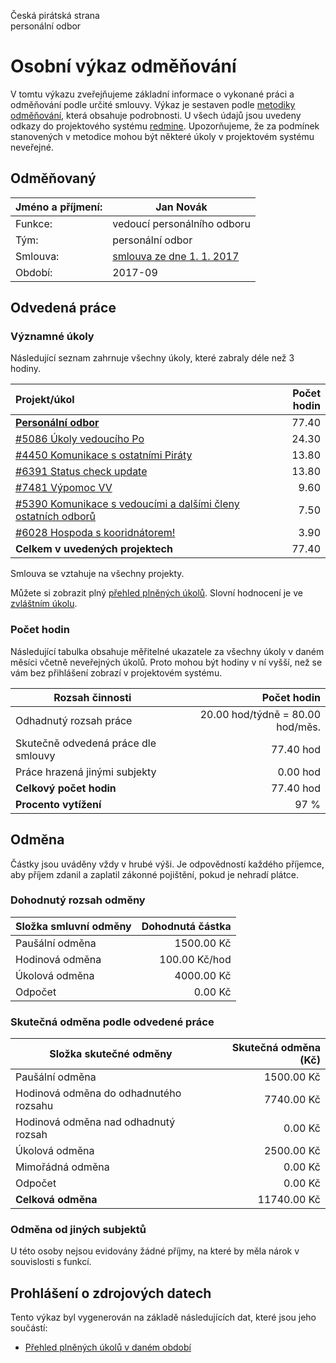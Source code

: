 Česká pirátská strana  
personální odbor

Osobní výkaz odměňování
=======================

V tomtu výkazu zveřejňujeme základní informace o vykonané práci a odměňování
podle určité smlouvy. Výkaz je sestaven podle [metodiky odměňování][metodika],
která obsahuje podrobnosti. U všech údajů jsou uvedeny odkazy do projektového
systému [redmine](https://redmine.pirati.cz). Upozorňujeme, že za podmínek
stanovených v metodice mohou být některé úkoly v projektovém systému neveřejné.

Odměňovaný
----------

Jméno a příjmení:                      | Jan Novák
-----------------------                | --------------------
Funkce:                                | vedoucí personálního odboru
Tým:                                   | personální odbor
Smlouva:                               | [smlouva ze dne 1. 1. 2017][smlouva]
Období:                                | 2017-09


Odvedená práce
--------------

### Významné úkoly

Následující seznam zahrnuje všechny úkoly, které zabraly déle než 3 hodiny.

| Projekt/úkol                                                           |   Počet hodin |
|:-----------------------------------------------------------------------|--------------:|
| **[Personální odbor][p45]**                                            |         77.40 |
| [#5086 Úkoly vedoucího Po][t5086]                                      |         24.30 |
| [#4450 Komunikace s ostatními Piráty][t4450]                           |         13.80 |
| [#6391 Status check update][t6391]                                     |         13.80 |
| [#7481 Výpomoc VV][t7481]                                              |          9.60 |
| [#5390 Komunikace s vedoucími a dalšími členy ostatních odborů][t5390] |          7.50 |
| [#6028 Hospoda s kooridnátorem!][t6028]                                |          3.90 |
| **Celkem v uvedených projektech**                                      |         77.40 |

Smlouva se vztahuje na všechny projekty. 

Můžete si zobrazit plný [přehled plněných úkolů][tasklist].
Slovní hodnocení je ve [zvláštním úkolu][hodnoceni].


### Počet hodin

Následující tabulka obsahuje měřitelné ukazatele za všechny úkoly v daném měsíci
včetně neveřejných úkolů. Proto mohou být hodiny v ní vyšší, než se vám bez
přihlášení zobrazí v projektovém systému.

Rozsah činnosti                        | Počet hodin
--------------                         | ----------:
Odhadnutý rozsah práce                 |  20.00 hod/týdně =  80.00 hod/měs.
Skutečně odvedená práce dle smlouvy    |  77.40 hod
Práce hrazená jinými subjekty          |   0.00 hod
**Celkový počet hodin**                |  77.40 hod
**Procento vytížení**                  |   97 %

Odměna
------

Částky jsou uváděny vždy v hrubé výši. Je odpovědností každého příjemce, aby
příjem zdanil a zaplatil zákonné pojištění, pokud je nehradí plátce.

### Dohodnutý rozsah odměny

Složka smluvní odměny                  | Dohodnutá částka
----------------                       | ------------------:
Paušální odměna                        |  1500.00 Kč
Hodinová odměna                        |   100.00 Kč/hod
Úkolová odměna                         |  4000.00 Kč
Odpočet                                |     0.00 Kč

### Skutečná odměna podle odvedené práce

Složka skutečné odměny                 | Skutečná odměna (Kč)
---------------------                  | ---------------------:
Paušální odměna                        |  1500.00 Kč
Hodinová odměna do odhadnutého rozsahu |  7740.00 Kč
Hodinová odměna nad odhadnutý rozsah   |     0.00 Kč
Úkolová odměna                         |  2500.00 Kč
Mimořádná odměna                       |     0.00 Kč
Odpočet                                |     0.00 Kč
**Celková odměna**                     | 11740.00 Kč


### Odměna od jiných subjektů

U této osoby nejsou evidovány žádné příjmy, na které by měla nárok v souvislosti s funkcí.


Prohlášení o zdrojových datech
------------------------------

Tento výkaz byl vygenerován na základě následujících dat, které jsou jeho součástí:

* [Přehled plněných úkolů v daném období](user_report.csv)

[hodnoceni]: https://redmine.pirati.cz/issues/
[metodika]: https://redmine.pirati.cz/projects/po/wiki/Odmenovani


[p45]: https://redmine.pirati.cz/time_entries?c[]=project&c[]=user&c[]=activity&c[]=issue&c[]=hours&c[]=cf_16&c[]=spent_on&f[]=spent_on&f[]=user_id&f[]=&op[spent_on]=><&op[user_id]==&utf8=%E2%9C%93&v[spent_on][]=2017-09-01&v[spent_on][]=2017-09-30&v[user_id][]=3&v[user_id][]=7&f[]=project_id&op[project_id]==&v[project_id][]=45

[t5086]: https://redmine.pirati.cz/issues/5086/time_entries?c[]=project&c[]=user&c[]=activity&c[]=issue&c[]=hours&c[]=cf_16&c[]=spent_on&f[]=spent_on&f[]=user_id&f[]=&op[spent_on]=><&op[user_id]==&utf8=%E2%9C%93&v[spent_on][]=2017-09-01&v[spent_on][]=2017-09-30&v[user_id][]=3&v[user_id][]=7

[t4450]: https://redmine.pirati.cz/issues/4450/time_entries?c[]=project&c[]=user&c[]=activity&c[]=issue&c[]=hours&c[]=cf_16&c[]=spent_on&f[]=spent_on&f[]=user_id&f[]=&op[spent_on]=><&op[user_id]==&utf8=%E2%9C%93&v[spent_on][]=2017-09-01&v[spent_on][]=2017-09-30&v[user_id][]=3&v[user_id][]=7

[t6391]: https://redmine.pirati.cz/issues/6391/time_entries?c[]=project&c[]=user&c[]=activity&c[]=issue&c[]=hours&c[]=cf_16&c[]=spent_on&f[]=spent_on&f[]=user_id&f[]=&op[spent_on]=><&op[user_id]==&utf8=%E2%9C%93&v[spent_on][]=2017-09-01&v[spent_on][]=2017-09-30&v[user_id][]=3&v[user_id][]=7

[t7481]: https://redmine.pirati.cz/issues/7481/time_entries?c[]=project&c[]=user&c[]=activity&c[]=issue&c[]=hours&c[]=cf_16&c[]=spent_on&f[]=spent_on&f[]=user_id&f[]=&op[spent_on]=><&op[user_id]==&utf8=%E2%9C%93&v[spent_on][]=2017-09-01&v[spent_on][]=2017-09-30&v[user_id][]=3&v[user_id][]=7

[t5390]: https://redmine.pirati.cz/issues/5390/time_entries?c[]=project&c[]=user&c[]=activity&c[]=issue&c[]=hours&c[]=cf_16&c[]=spent_on&f[]=spent_on&f[]=user_id&f[]=&op[spent_on]=><&op[user_id]==&utf8=%E2%9C%93&v[spent_on][]=2017-09-01&v[spent_on][]=2017-09-30&v[user_id][]=3&v[user_id][]=7

[t6028]: https://redmine.pirati.cz/issues/6028/time_entries?c[]=project&c[]=user&c[]=activity&c[]=issue&c[]=hours&c[]=cf_16&c[]=spent_on&f[]=spent_on&f[]=user_id&f[]=&op[spent_on]=><&op[user_id]==&utf8=%E2%9C%93&v[spent_on][]=2017-09-01&v[spent_on][]=2017-09-30&v[user_id][]=3&v[user_id][]=7



[tasklist]: https://redmine.pirati.cz/time_entries?c[]=project&c[]=user&c[]=activity&c[]=issue&c[]=hours&c[]=cf_16&c[]=spent_on&f[]=spent_on&f[]=user_id&f[]=&op[spent_on]=><&op[user_id]==&utf8=%E2%9C%93&v[spent_on][]=2017-09-01&v[spent_on][]=2017-09-30&v[user_id][]=37

[smlouva]: https://smlouvy.pirati.cz/smlouvy/2017/01/01/fce-po/
